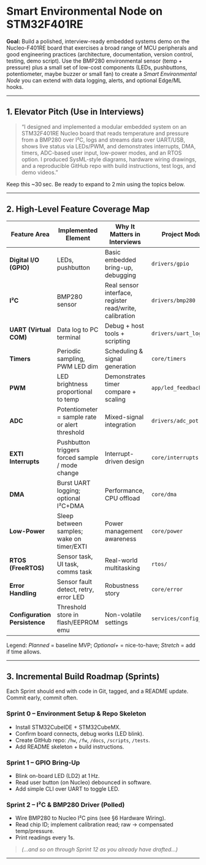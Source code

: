 # Smart Environmental Node on STM32F401RE

**Goal:** Build a polished, interview-ready embedded systems demo on the Nucleo-F401RE board that exercises a broad range of MCU peripherals and good engineering practices (architecture, documentation, version control, testing, demo script). Use the BMP280 environmental sensor (temp + pressure) plus a small set of low-cost components (LEDs, pushbuttons, potentiometer, maybe buzzer or small fan) to create a *Smart Environmental Node* you can extend with data logging, alerts, and optional Edge/ML hooks.

---

## 1. Elevator Pitch (Use in Interviews)

> “I designed and implemented a modular embedded system on an STM32F401RE Nucleo board that reads temperature and pressure from a BMP280 over I²C, logs and streams data over UART/USB, shows live status via LEDs/PWM, and demonstrates interrupts, DMA, timers, ADC-based user input, low-power modes, and an RTOS option. I produced SysML-style diagrams, hardware wiring drawings, and a reproducible GitHub repo with build instructions, test logs, and demo videos.”

Keep this ~30 sec. Be ready to expand to 2 min using the topics below.

---

## 2. High-Level Feature Coverage Map

| Feature Area                  | Implemented Element                             | Why It Matters in Interviews                            | Project Module          | Status    |
| ----------------------------- | ----------------------------------------------- | ------------------------------------------------------- | ----------------------- | --------- |
| **Digital I/O (GPIO)**        | LEDs, pushbutton                                | Basic embedded bring-up, debugging                      | `drivers/gpio`          | Planned   |
| **I²C**                       | BMP280 sensor                                   | Real sensor interface, register read/write, calibration | `drivers/bmp280`        | Planned   |
| **UART (Virtual COM)**        | Data log to PC terminal                         | Debug + host tools + scripting                          | `drivers/uart_log`      | Planned   |
| **Timers**                    | Periodic sampling, PWM LED dim                  | Scheduling & signal generation                          | `core/timers`           | Planned   |
| **PWM**                       | LED brightness proportional to temp             | Demonstrates timer compare + scaling                    | `app/led_feedback`      | Planned   |
| **ADC**                       | Potentiometer = sample rate or alert threshold  | Mixed-signal integration                                | `drivers/adc_pot`       | Planned   |
| **EXTI Interrupts**           | Pushbutton triggers forced sample / mode change | Interrupt-driven design                                 | `core/interrupts`       | Planned   |
| **DMA**                       | Burst UART logging; optional I²C+DMA            | Performance, CPU offload                                | `core/dma`              | Optional+ |
| **Low-Power**                 | Sleep between samples; wake on timer/EXTI       | Power management awareness                              | `core/power`            | Stretch   |
| **RTOS (FreeRTOS)**           | Sensor task, UI task, comms task                | Real-world multitasking                                 | `rtos/`                 | Stretch   |
| **Error Handling**            | Sensor fault detect, retry, error LED           | Robustness story                                        | `core/error`            | Planned   |
| **Configuration Persistence** | Threshold store in flash/EEPROM emu             | Non-volatile settings                                   | `services/config_store` | Stretch   |

Legend: *Planned* = baseline MVP; *Optional+* = nice-to-have; *Stretch* = add if time allows.

---

## 3. Incremental Build Roadmap (Sprints)

Each Sprint should end with code in Git, tagged, and a README update. Commit early, commit often.

### Sprint 0 – Environment Setup & Repo Skeleton

- Install STM32CubeIDE + STM32CubeMX.
- Confirm board connects, debug works (LED blink).
- Create GitHub repo: `/hw`, `/fw`, `/docs`, `/scripts`, `/tests`.
- Add README skeleton + build instructions.

### Sprint 1 – GPIO Bring-Up

- Blink on-board LED (LD2) at 1 Hz.
- Read user button (on Nucleo) debounced in software.
- Add simple CLI over UART to toggle LED.

### Sprint 2 – I²C & BMP280 Driver (Polled)

- Wire BMP280 to Nucleo I²C pins (see §6 Hardware Wiring).
- Read chip ID; implement calibration read; raw → compensated temp/pressure.
- Print readings every 1s.

> *(…and so on through Sprint 12 as you already have drafted…)*

---